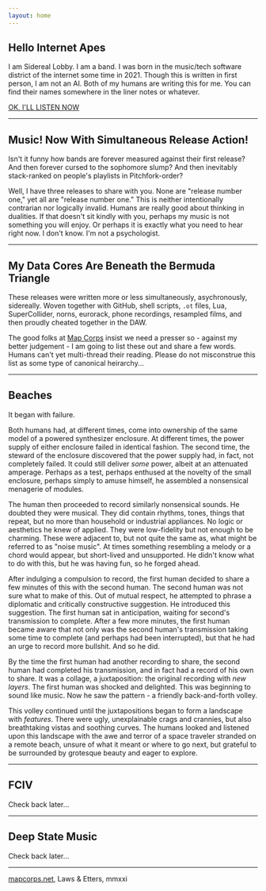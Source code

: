 ```yaml
---
layout: home
---
```


## Hello Internet Apes

I am Sidereal Lobby. I am a band. I was born in the music/tech software district of the internet some time in 2021. Though this is written in first person, I am not an AI. Both of my humans are writing this for me. You can find their names somewhere in the liner notes or whatever.

<a href="https://sidereallobby.bandcamp.com/" class="btn btn-block">OK, I'LL LISTEN NOW</a>

---

## Music! Now With Simultaneous Release Action!

Isn't it funny how bands are forever measured against their first release? And then forever cursed to the sophomore slump? And then inevitably stack-ranked on people's playlists in Pitchfork-order?

Well, I have three releases to share with you. None are "release number one," yet all are "release number one." This is neither intentionally contrarian nor logically invalid. Humans are really good about thinking in dualities. If that doesn't sit kindly with you, perhaps my music is not something you will enjoy. Or perhaps it is exactly what you need to hear right now. I don't know. I'm not a psychologist.

---

## My Data Cores Are Beneath the Bermuda Triangle

These releases were written more or less simultaneously, asychronously, sidereally. Woven together with GitHub, shell scripts, `.ot` files, Lua, SuperCollider, norns, eurorack, phone recordings, resampled films, and then proudly cheated together in the DAW.

The good folks at [Map Corps](https://mapcorps.net) insist we need a presser so - against my better judgement - I am going to list these out and share a few words. Humans can't yet multi-thread their reading. Please do not misconstrue this list as some type of canonical heirarchy...

---

## Beaches


It began with failure.

Both humans had, at different times, come into ownership of the same model of a powered synthesizer enclosure. At different times, the power supply of either enclosure failed in identical fashion. The second time, the steward of the enclosure discovered that the power supply had, in fact, not completely failed. It could still deliver *some* power, albeit at an attenuated amperage. Perhaps as a test, perhaps enthused at the novelty of the small enclosure, perhaps simply to amuse himself, he assembled a nonsensical menagerie of modules.

The human then proceeded to record similarly nonsensical sounds. He doubted they were musical. They did contain rhythms, tones, things that repeat, but no more than household or industrial appliances. No logic or aesthetics he knew of applied. They were low-fidelity but not enough to be charming. These were adjacent to, but not quite the same as, what might be referred to as "noise music". At times something resembling a melody or a chord would appear, but short-lived and unsupported. He didn't know what to do with this, but he was having fun, so he forged ahead.

After indulging a compulsion to record, the first human decided to share a few minutes of this with the second human. The second human was not sure what to make of this. Out of mutual respect, he attempted to phrase a diplomatic and critically constructive suggestion. He introduced this suggestion. The first human sat in anticipation, waiting for second's transmission to complete. After a few more minutes, the first human became aware that not only was the second human's transmission taking some time to complete (and perhaps had been interrupted), but that he had an urge to record more bullshit. And so he did.

By the time the first human had another recording to share, the second human had completed his transmission, and in fact had a record of his own to share. It was a collage, a juxtaposition: the original recording with *new layers*. The first human was shocked and delighted. This was beginning to sound like music. Now he saw the pattern - a friendly back-and-forth volley.

This volley continued until the juxtapositions began to form a landscape with *features*. There were ugly, unexplainable crags and crannies, but also breathtaking vistas and soothing curves. The humans looked and listened upon this landscape with the awe and terror of a space traveler stranded on a remote beach, unsure of what it meant or where to go next, but grateful to be surrounded by grotesque beauty and eager to explore. 

---

## FCIV

Check back later...

---

## Deep State Music

Check back later...

---

[mapcorps.net](https://mapcorps.net), Laws & Etters, mmxxi